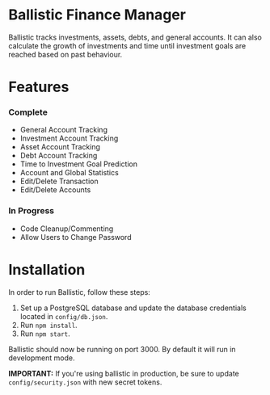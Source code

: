 Ballistic Finance Manager
=======

Ballistic tracks investments, assets, debts, and general accounts. It can also calculate the growth of investments and time until investment goals are reached based on past behaviour.

Features
=====

### Complete

* General Account Tracking
* Investment Account Tracking
* Asset Account Tracking
* Debt Account Tracking
* Time to Investment Goal Prediction
* Account and Global Statistics
* Edit/Delete Transaction
* Edit/Delete Accounts

### In Progress

* Code Cleanup/Commenting
* Allow Users to Change Password

Installation
=======

In order to run Ballistic, follow these steps:

1. Set up a PostgreSQL database and update the database credentials located in `config/db.json`.
2. Run `npm install`.
3. Run `npm start`.

Ballistic should now be running on port 3000. By default it will run in development mode.

**IMPORTANT:** If you're using ballistic in production, be sure to update `config/security.json` with new secret tokens.